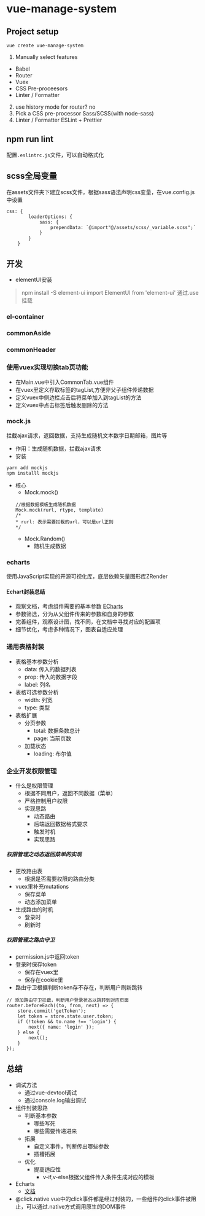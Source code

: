 # vue-manage-system

## Project setup

```
vue create vue-manage-system
```

1. Manually select features
* Babel
* Router
* Vuex
* CSS Pre-proceesors
* Linter / Formatter

2. use history mode for router? no
3. Pick a CSS pre-processor Sass/SCSS(with node-sass)
4. Linter / Formatter ESLint + Prettier

## npm run lint
配置`.eslintrc.js`文件，可以自动格式化

## scss全局变量
在assets文件夹下建立scss文件，根据sass语法声明css变量，在vue.config.js中设置
```
css: {
        loaderOptions: {
            sass: {
                prependData: `@import"@/assets/scss/_variable.scss";`
            }
        }
    }
```


## 开发

* elementUI安装
> npm install -S element-ui
> import ElementUI from 'element-ui'
通过.use挂载 

### el-container

### commonAside 

### commonHeader

### 使用vuex实现切换tab页功能
* 在Main.vue中引入CommonTab.vue组件
* 在vuex里定义存取标签的tagList,方便非父子组件传递数据
* 定义vuex中侧边栏点击后将菜单加入到tagList的方法
* 定义vuex中点击标签后触发删除的方法

### mock.js
拦截ajax请求，返回数据，支持生成随机文本数字日期邮箱，图片等
* 作用：生成随机数据，拦截ajax请求
* 安装
```
yarn add mockjs
npm installl mockjs
```
* 核心
	* Mock.mock()
	```
	//根据数据模板生成随机数据
	Mock.mock(rurl, rtype, template)
	/*
	* rurl: 表示需要拦截的url，可以是url正则
	*/
	```
	* Mock.Random()
		* 随机生成数据 	 	  


### echarts 
使用JavaScript实现的开源可视化库，底层依赖矢量图形库ZRender 

#### Echart封装总结 
* 观察文档，考虑组件需要的基本参数 [ECharts](https://echarts.apache.org/zh/tutorial.html#5%20%E5%88%86%E9%92%9F%E4%B8%8A%E6%89%8B%20ECharts)
* 参数筛选，分为从父组件传来的参数和自身的参数
* 完善组件，观察设计图，找不同，在文档中寻找对应的配置项
* 细节优化，考虑多种情况下，图表自适应处理

### 通用表格封装
* 表格基本参数分析
	* data: 传入的数据列表
	* prop: 传入的数据字段
	* label: 列名
* 表格可选参数分析
	* width: 列宽
	* type: 类型
* 表格扩展
	* 分页参数
		* total: 数据条数总计
		* page: 当前页数
	* 加载状态
		* loading: 布尔值 
 
### 企业开发权限管理
* 什么是权限管理
	* 根据不同用户，返回不同数据（菜单）
	* 严格控制用户权限
	* 实现思路
		* 动态路由
		* 后端返回数据格式要求
		* 触发时机
		* 实现思路

##### 权限管理之动态返回菜单的实现
* 更改路由表
	* 根据是否需要权限的路由分类
* vuex里补充mutations
	* 保存菜单
	* 动态添加菜单
* 生成路由的时机
	* 登录时
	* 刷新时

##### 权限管理之路由守卫
* permission.js中返回token
* 登录时保存token
	* 保存在vuex里
	* 保存在cookie里
* 路由守卫根据判断token存不存在，判断用户刷新跳转
```
// 添加路由守卫拦截，判断用户登录状态以跳转到对应页面
router.beforeEach((to, from, next) => {
    store.commit('getToken');
    let token = store.state.user.token;
    if (!token && to.name !== 'login') {
        next({ name: 'login' });
    } else {
        next();
    }
});

```

## 总结
* 调试方法
	* 通过vue-devtool调试
	* 通过console.log输出调试
* 组件封装思路
	* 判断基本参数
		* 哪些写死
		* 哪些需要传递进来
	* 拓展
		* 自定义事件，判断传出哪些参数
		* 插槽拓展
	* 优化
		* 提高适应性
			* v-if,v-else根据父组件传入条件生成对应的模板
* Echarts
	* [文档](https://echarts.apache.org/zh/option.html#title)
* @click.native
vue中的click事件都是经过封装的，一些组件的click事件被阻止，可以通过.native方式调用原生的DOM事件
	
